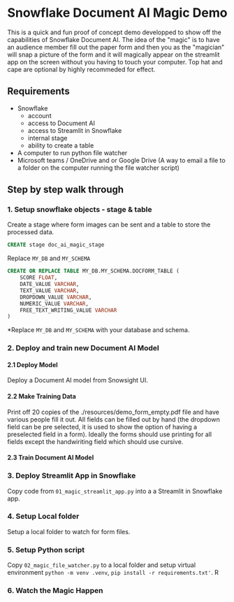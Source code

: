 # Snowflake Document AI Magic Demo

This is a quick and fun proof of concept demo developped to show off the capabilities of Snowflake Document AI. The idea of the "magic" is to have an audience member fill out the paper form and then you as the "magician" will snap a picture of the form and it will magically appear on the streamlit app on the screen without you having to touch your computer. Top hat and cape are optional by highly recommeded for effect.

## Requirements
- Snowflake
    - account
    - access to Document AI
    - access to Streamlit in Snowflake
    - internal stage
    - ability to create a table
- A computer to run python file watcher
- Microsoft teams / OneDrive and or Google Drive (A way to email a file to a folder on the computer running the file watcher script)

## Step by step walk through

### 1. Setup snowflake objects - stage & table

Create a stage where form images can be sent and a table to store the processed data.

```SQL
CREATE stage doc_ai_magic_stage
```

Replace `MY_DB` and `MY_SCHEMA`

```SQL
CREATE OR REPLACE TABLE MY_DB.MY_SCHEMA.DOCFORM_TABLE (
	SCORE FLOAT,
	DATE_VALUE VARCHAR,
	TEXT_VALUE VARCHAR,
	DROPDOWN_VALUE VARCHAR,
    NUMERIC_VALUE VARCHAR,
	FREE_TEXT_WRITING_VALUE VARCHAR
)
```

*Replace `MY_DB` and `MY_SCHEMA` with your database and schema.

### 2. Deploy and train new Document AI Model

#### 2.1 Deploy Model

Deploy a Document AI model from Snowsight UI.

#### 2.2 Make Training Data

Print off 20 copies of the ./resources/demo_form_empty.pdf file and have various people fill it out. All fields can be filled out by hand (the dropdown field can be pre selected, it is used to show the option of having a preselected field in a form). Ideally the forms should use printing for all fields except the handwiriting field which should use cursive. 

#### 2.3 Train Document AI Model

### 3. Deploy Streamlit App in Snowflake

Copy code from `01_magic_streamlit_app.py` into a a Streamlit in Snowflake app.

### 4. Setup Local folder

Setup a local folder to watch for form files.
 
### 5. Setup Python script

Copy `02_magic_file_watcher.py` to a local folder and setup virtual environment `python -m venv .venv`, `pip install -r requirements.txt'`. R

### 6. Watch the Magic Happen